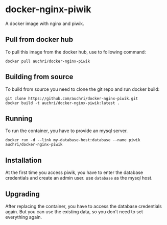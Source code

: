 # docker-nginx-piwik
A docker image with nginx and piwik.

## Pull from docker hub

To pull this image from the docker hub, use to following command:

`docker pull auchri/docker-nginx-piwik`

## Building from source

To build from source you need to clone the git repo and run docker build:

```
git clone https://github.com/auchri/docker-nginx-piwik.git
docker build -t auchri/docker-nginx-piwik:latest .
```

## Running

To run the container, you have to provide an mysql server.

`docker run -d --link my-database-host:database --name piwik auchri/docker-nginx-piwik`

## Installation

At the first time you access piwik, you have to enter the database credentials and create an admin user.
use `database` as the mysql host.

## Upgrading

After replacing the container, you have to access the database credentials again. But you can use the existing data, so you don't need to set everything again.

